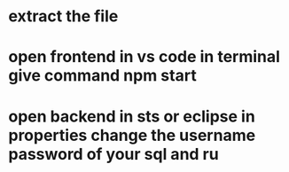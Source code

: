 # extract the file 
# open frontend in vs code in terminal give command npm start
# open backend in sts or eclipse in properties change the username password of your sql and ru 